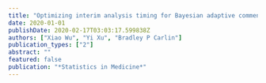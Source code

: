 ```yaml
---
title: "Optimizing interim analysis timing for Bayesian adaptive commensurate designs"
date: 2020-01-01
publishDate: 2020-02-17T03:03:17.599838Z
authors: ["Xiao Wu", "Yi Xu", "Bradley P Carlin"]
publication_types: ["2"]
abstract: ""
featured: false
publication: "*Statistics in Medicine*"
---
```


